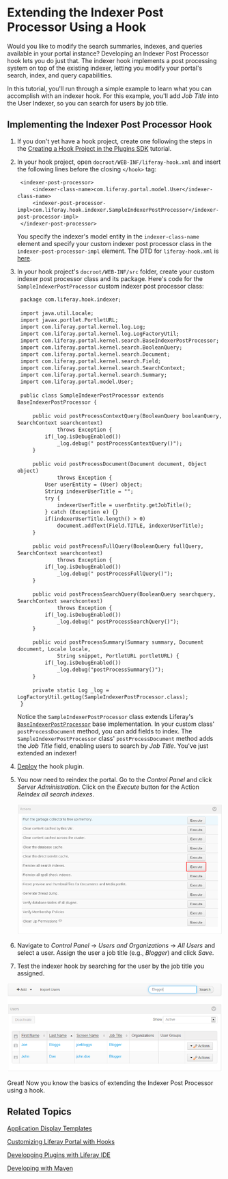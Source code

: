 # Extending the Indexer Post Processor Using a Hook

Would you like to modify the search summaries, indexes, and queries available in
your portal instance? Developing an Indexer Post Processor hook lets you do just
that. The indexer hook implements a post processing system on top of the
existing indexer, letting you modify your portal's search, index, and query 
capabilities.

In this tutorial, you'll run through a simple example to learn what you can 
accomplish with an indexer hook. For this example, you'll add *Job Title* into 
the User Indexer, so you can search for users by job title.

## Implementing the Indexer Post Processor Hook

1. If you don't yet have a hook project, create one following the steps in the 
   [Creating a Hook Project in the Plugins SDK](/develop/tutorials/-/knowledge_base/6-2/creating-a-hook-project-in-the-plugins-sdk)
   tutorial.

2. In your hook project, open `docroot/WEB-INF/liferay-hook.xml` and insert the
   following lines before the closing `</hook>` tag:

        <indexer-post-processor>
            <indexer-class-name>com.liferay.portal.model.User</indexer-class-name>
            <indexer-post-processor-impl>com.liferay.hook.indexer.SampleIndexerPostProcessor</indexer-post-processor-impl>
        </indexer-post-processor>

    You specify the indexer's model entity in the `indexer-class-name` element
    and specify your custom indexer post processor class in the
    `indexer-post-processor-impl` element. The DTD for `liferay-hook.xml` is
    [here](https://docs.liferay.com/portal/6.2/definitions/liferay-hook_6_2_0.dtd.html). 

3. In your hook project's `docroot/WEB-INF/src` folder, create your custom
   indexer post processor class and its package. Here's code for the
   `SampleIndexerPostProcessor` custom indexer post processor class:

        package com.liferay.hook.indexer;

        import java.util.Locale;
        import javax.portlet.PortletURL;
        import com.liferay.portal.kernel.log.Log;
        import com.liferay.portal.kernel.log.LogFactoryUtil;
        import com.liferay.portal.kernel.search.BaseIndexerPostProcessor;
        import com.liferay.portal.kernel.search.BooleanQuery;
        import com.liferay.portal.kernel.search.Document;
        import com.liferay.portal.kernel.search.Field;
        import com.liferay.portal.kernel.search.SearchContext;
        import com.liferay.portal.kernel.search.Summary;
        import com.liferay.portal.model.User;

        public class SampleIndexerPostProcessor extends BaseIndexerPostProcessor {

            public void postProcessContextQuery(BooleanQuery booleanQuery, SearchContext searchcontext)
                    throws Exception {
                if(_log.isDebugEnabled())
                    _log.debug(" postProcessContextQuery()");
            }

            public void postProcessDocument(Document document, Object object)
                    throws Exception {
                User userEntity = (User) object;
                String indexerUserTitle = "";
                try {
                    indexerUserTitle = userEntity.getJobTitle();
                } catch (Exception e) {}
                if(indexerUserTitle.length() > 0)
                    document.addText(Field.TITLE, indexerUserTitle);
            }

            public void postProcessFullQuery(BooleanQuery fullQuery, SearchContext searchcontext)
                    throws Exception {
                if(_log.isDebugEnabled())
                    _log.debug(" postProcessFullQuery()");
            }

            public void postProcessSearchQuery(BooleanQuery searchquery, SearchContext searchcontext)
                    throws Exception {
                if(_log.isDebugEnabled())
                    _log.debug(" postProcessSearchQuery()");
            }

            public void postProcessSummary(Summary summary, Document document, Locale locale,
                    String snippet, PortletURL portletURL) {
                if(_log.isDebugEnabled())
                    _log.debug("postProcessSummary()");
            }

            private static Log _log = LogFactoryUtil.getLog(SampleIndexerPostProcessor.class);
        }

	Notice the `SampleIndexerPostProcessor` class extends Liferay's
	[`BaseIndexerPostProcessor`](https://docs.liferay.com/portal/6.2/javadocs/com/liferay/portal/kernel/search/BaseIndexerPostProcessor.html)
	base implementation. In your custom class' `postProcessDocument` method, you
	can add fields to index. The `SampleIndexerPostProcessor` class'
	`postProcessDocument` method adds the *Job Title* field, enabling users to
	search by *Job Title*. You've just extended an indexer!
	
4. [Deploy](/develop/tutorials/-/knowledge_base/6-2/deploying-plugins-to-a-local-portal-instance)
   the hook plugin. 

5. You now need to reindex the portal. Go to the *Control Panel* and click 
   *Server Administration*. Click on the *Execute* button for the Action
   *Reindex all search indexes*.
   
    ![Figure 1: Click *Execute* to reindex the search indexes.](../../images/reindex-search-indexes.png)
   
6. Navigate to *Control Panel* &rarr; *Users and Organizations* &rarr; *All
   Users* and select a user. Assign the user a job title (e.g., *Blogger*) and
   click *Save*.

7. Test the indexer hook by searching for the user by the job title you
   assigned. 

![Figure 2: By extending the indexer post processor for a model entity, you can search for instances of that model based on the fields you add to the indexer post processor. In this example, you extended the User entity's search index to include *Job Title* so you could search for users by job title (e.g., *Blogger*).](../../images/indexer-hook-search.png)

Great! Now you know the basics of extending the Indexer Post Processor using a 
hook.

## Related Topics

[Application Display Templates](/develop/tutorials/-/knowledge_base/6-2/application-display-templates)

[Customizing Liferay Portal with Hooks](/develop/tutorials/-/knowledge_base/6-2/customizing-liferay-portal)

[Developging Plugins with Liferay IDE](/develop/tutorials/-/knowledge_base/6-2/liferay-ide)

[Developing with Maven](/develop/tutorials/-/knowledge_base/6-2/maven)
